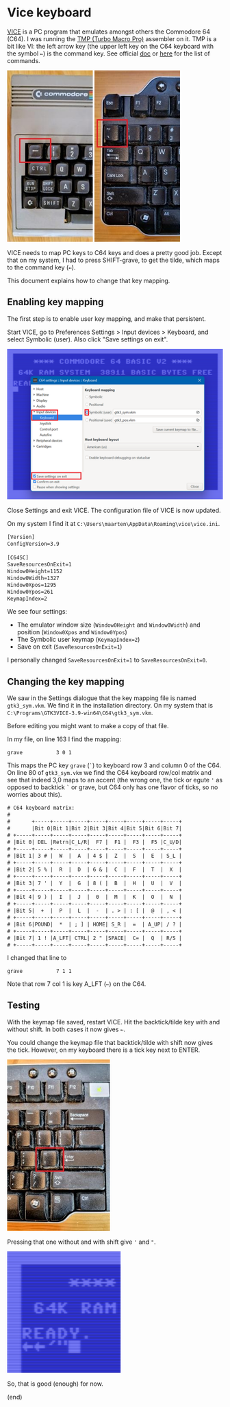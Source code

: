 # Vice keyboard

[VICE](https://vice-emu.sourceforge.io/) is a PC program that emulates amongst others the Commodore 64 (C64).
I was running the [TMP (Turbo Macro Pro)](https://turbo.style64.org/) assembler on it.
TMP is a bit like VI: the left arrow key (the upper left key on the C64 keyboard with the symbol `←`) 
is the command key. See official [doc](https://turbo.style64.org/docs/turbo-macro-pro-editor) or 
[here](https://github.com/PotcFdk/JSIDPlay2/blob/master/jsidplay2/src/test/resources/cpu/Testsuite/Ass/tmp-general.txt#L178)
for the list of commands.

![C64 keyboard](C64kbd.jpg) ![PC keyboard](PCkbd.jpg)

VICE needs to map PC keys to C64 keys and does a pretty good job.
Except that on my system, I had to press SHIFT-grave, to get the tilde, which maps to the command key (`←`).

This document explains how to change that key mapping.


## Enabling key mapping

The first step is to enable user key mapping, and make that persistent.

Start VICE, go to Preferences Settings > Input devices > Keyboard, and select Symbolic (user).
Also click "Save settings on exit".

![VICE Settings](settings.png)

Close Settings and exit VICE.
The configuration file of VICE is now updated.

On my system I find it at `C:\Users\maarten\AppData\Roaming\vice\vice.ini`.

```text
[Version]
ConfigVersion=3.9

[C64SC]
SaveResourcesOnExit=1
Window0Height=1152
Window0Width=1327
Window0Xpos=1295
Window0Ypos=261
KeymapIndex=2
```

We see four settings:

- The emulator window size (`Window0Height` and `Window0Width`) and position (`Window0Xpos` and `Window0Ypos`)
- The Symbolic user keymap (`KeymapIndex=2`)
- Save on exit (`SaveResourcesOnExit=1`)

I personally changed `SaveResourcesOnExit=1` to `SaveResourcesOnExit=0`.


## Changing the key mapping

We saw in the Settings dialogue that the key mapping file is named `gtk3_sym.vkm`.
We find it in the installation directory. On my system that is 
`C:\Programs\GTK3VICE-3.9-win64\C64\gtk3_sym.vkm`.

Before editing you might want to make a copy of that file.

In my file, on line 163 I find the mapping:

```
grave           3 0 1
```

This maps the PC key `grave` (`` ` ``) to keyboard row 3 and column 0 of the C64.
On line 80 of `gtk3_sym.vkm` we find the C64 keyboard row/col matrix and see 
that indeed 3,0 maps to an accent (the wrong one, the tick or egute `'` as 
opposed to backtick `` ` `` or grave, but C64 only has one flavor of ticks, 
so no worries about this).

```
# C64 keyboard matrix:
#
#       +-----+-----+-----+-----+-----+-----+-----+-----+
#       |Bit 0|Bit 1|Bit 2|Bit 3|Bit 4|Bit 5|Bit 6|Bit 7|
# +-----+-----+-----+-----+-----+-----+-----+-----+-----+
# |Bit 0| DEL |Retrn|C_L/R|  F7 |  F1 |  F3 |  F5 |C_U/D|
# +-----+-----+-----+-----+-----+-----+-----+-----+-----+
# |Bit 1| 3 # |  W  |  A  | 4 $ |  Z  |  S  |  E  | S_L |
# +-----+-----+-----+-----+-----+-----+-----+-----+-----+
# |Bit 2| 5 % |  R  |  D  | 6 & |  C  |  F  |  T  |  X  |
# +-----+-----+-----+-----+-----+-----+-----+-----+-----+
# |Bit 3| 7 ' |  Y  |  G  | 8 ( |  B  |  H  |  U  |  V  |
# +-----+-----+-----+-----+-----+-----+-----+-----+-----+
# |Bit 4| 9 ) |  I  |  J  |  0  |  M  |  K  |  O  |  N  |
# +-----+-----+-----+-----+-----+-----+-----+-----+-----+
# |Bit 5|  +  |  P  |  L  |  -  | . > | : [ |  @  | , < |
# +-----+-----+-----+-----+-----+-----+-----+-----+-----+
# |Bit 6|POUND|  *  | ; ] | HOME| S_R |  =  | A_UP| / ? |
# +-----+-----+-----+-----+-----+-----+-----+-----+-----+
# |Bit 7| 1 ! |A_LFT| CTRL| 2 " |SPACE|  C= |  Q  | R/S |
# +-----+-----+-----+-----+-----+-----+-----+-----+-----+
```

I changed that line to

```
grave           7 1 1
```

Note that row 7 col 1 is key A_LFT (`←`) on the C64.


## Testing

With the keymap file saved, restart VICE.
Hit the backtick/tilde key with and without shift.
In both cases it now gives `←`.

You could change the keymap file that backtick/tilde with shift now gives the tick.
However, on my keyboard there is a tick key next to ENTER.

![PC keyboard](PCkbd2.jpg)

Pressing that one without and with shift give `'` and `"`.

![keys](keys.png)

So, that is good (enough) for now.

(end)



